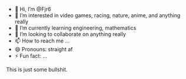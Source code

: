 - 👋 Hi, I’m @Fjr6
- 👀 I’m interested in video games, racing, nature, anime, and anything really
- 🌱 I’m currently learning engineering, mathematics 
- 💞️ I’m looking to collaborate on anything really
- 📫 How to reach me ...
- 😄 Pronouns: straight af
- ⚡ Fun fact: ...

<!---
Fjr6/Fjr6 is a ✨ special ✨ repository because its `README.md` (this file) appears on your GitHub profile.
You can click the Preview link to take a look at your changes.
--->

This is just some bullshit.
